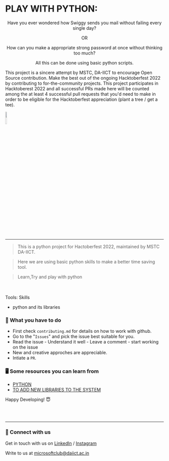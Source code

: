 

# PLAY WITH PYTHON:
<p align="center">
Have you ever wondered how Swiggy sends you mail without failing every single day?
</p>
<p align="center">
OR
</p>
<p align="center">
How can you make a appropriate strong password at once without thinking too much?
</p>
<p align="center">
All this can be done using basic python scripts. 
</p>

This project is a sincere attempt by MSTC, DA-IICT to encourage Open Source contribution. Make the best out of the ongoing Hacktoberfest 2022 by contributing to for-the-community projects. This project participates in Hacktoberest 2022 and all successful PRs made here will be counted among the at least 4 successful pull requests that you'd need to make in order to be eligible for the Hacktoberfest appreciation (plant a tree / get a tee).


<img src="https://res.cloudinary.com/dbvyvfe61/image/upload/v1619799241/Cicada%203301:%20Reinvented/MSTC_ffmo9v.png" width="10%">

---

>This is a python project for Hactoberfest 2022, maintained by MSTC DA-IICT.

>Here we are using basic python skills to make a better time saving tool.

>Learn,Try and play with python

<br><br>
Tools: Skills
* python and its libraries


### :dart: What you have to do
* First check `contributing.md` for details on how to work with github.
* Go to the "`Issues`" and pick the issue best suitable for you. 
* Read the issue - Understand it well - Leave a comment - start working on the issue
* New and creative approches are appreciable.
* Intiate a `PR`.


### :desktop_computer: Some resources you can learn from
  * [PYTHON](https://docs.python.org/3/)
  * [TO ADD NEW LIBRARIES TO THE SYSTEM](https://pip.pypa.io/en/stable/getting-started/)
  
Happy Developing! :innocent:

<br><br>

---
  
### 🔗 Connect with us
Get in touch with us on [LinkedIn](https://www.linkedin.com/in/microsoft-student-technical-club-daiict/) / [Instagram](https://www.instagram.com/mstc.daiict/)

Write to us at microsoftclub@daiict.ac.in

